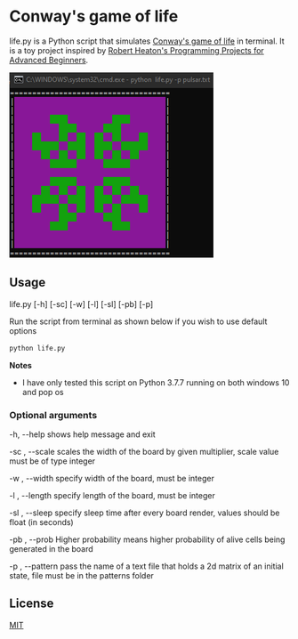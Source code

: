 # Conway's game of life

life.py is a Python script that simulates [Conway's game of life](https://en.wikipedia.org/wiki/Conway%27s_Game_of_Life) in terminal. It is a toy project inspired by [Robert Heaton's Programming Projects for Advanced Beginners](https://robertheaton.com/2018/12/08/programming-projects-for-advanced-beginners/).

![](https://github.com/yusuf-madkour/toy-projects/blob/master/Conway's%20game%20of%20life/demo.gif)


## Usage

life.py [-h] [-sc] [-w] [-l] [-sl] [-pb] [-p]

Run the script from terminal as shown below if you wish to use default options

```bash
python life.py
```
**Notes**

- I have only tested this script on Python 3.7.7 running on both windows 10 and pop os

### Optional arguments

-h, --help       shows help message and exit

-sc , --scale    scales the width of the board by given multiplier, scale value must be of type integer

-w , --width     specify width of the board, must be integer

-l , --length    specify length of the board, must be integer

-sl , --sleep    specify sleep time after every board render, values should be float (in seconds)

-pb , --prob     Higher probability means higher probability of alive cells being generated in the board

-p , --pattern   pass the name of a text file that holds a 2d matrix of an initial state, file must be in the patterns folder

## License

[MIT](https://choosealicense.com/licenses/mit/)
